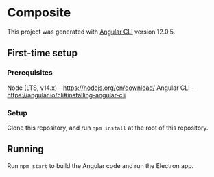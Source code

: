 # Composite

This project was generated with [Angular CLI](https://github.com/angular/angular-cli) version 12.0.5.

## First-time setup

### Prerequisites

Node (LTS, v14.x) - https://nodejs.org/en/download/
Angular CLI - https://angular.io/cli#installing-angular-cli

### Setup

Clone this repository, and run `npm install` at the root of this repository.

## Running

Run `npm start` to build the Angular code and run the Electron app.